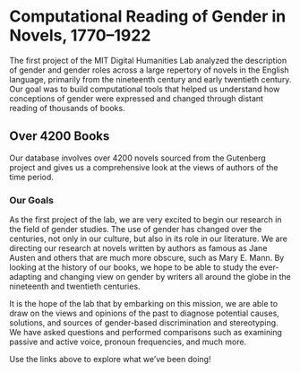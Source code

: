 # Computational Reading of Gender in Novels, 1770–1922

The first project of the MIT Digital Humanities Lab 
analyzed the description of gender and gender roles across 
a large repertory of novels in the English language, 
primarily from the nineteenth century and early twentieth century. 
Our goal was to build computational tools that helped us understand 
how conceptions of gender were expressed and changed through 
distant reading of thousands of books.

## Over 4200 Books

Our database involves over 4200 novels sourced from the Gutenberg project and gives us a 
comprehensive look at the views of authors of the time period.

### Our Goals

As the first project of the lab, we are very excited to begin our research in the field of gender studies. The use of gender has changed over the centuries, not only in our culture, but also in its role in our literature.  We are directing our research at novels written by authors as famous as Jane Austen and others that are much more obscure, such as Mary E. Mann. By looking at the history of our books, we hope to be able to study the ever-adapting and changing view on gender by writers all around the globe in the nineteenth and twentieth centuries.

It is the hope of the lab that by embarking on this mission, we are able to draw on the views and opinions of the past to diagnose potential causes, solutions, and sources of gender-based discrimination and stereotyping. We have asked questions and performed comparisons such as examining passive and active voice, pronoun frequencies, and much more.

Use the links above to explore what we’ve been doing!
